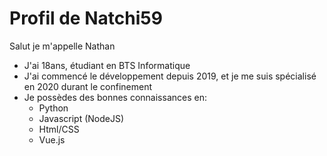 # Profil de Natchi59

Salut je m'appelle Nathan
- J'ai 18ans, étudiant en BTS Informatique
- J'ai commencé le développement depuis 2019, et je me suis spécialisé en 2020 durant le confinement
- Je possèdes des bonnes connaissances en:
  - Python
  - Javascript (NodeJS)
  - Html/CSS
  - Vue.js
